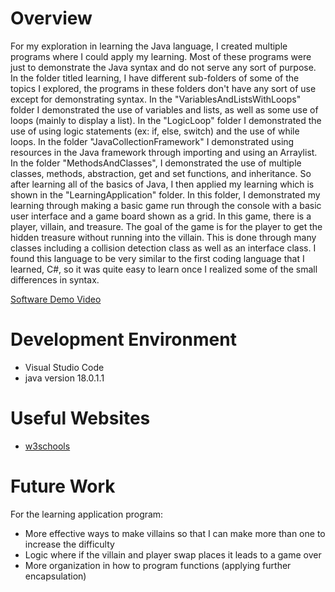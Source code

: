 # Overview

For my exploration in learning the Java language, I created multiple programs where I could apply my learning. Most of these programs were just to demonstrate the Java syntax and do not serve any sort of purpose.  In the folder titled learning, I have different sub-folders of some of the topics I explored, the programs in these folders don't have any sort of use except for demonstrating syntax. In the "VariablesAndListsWithLoops" folder I demonstrated the use of variables and lists, as well as some use of loops (mainly to display a list). In the "LogicLoop" folder I demonstrated the use of using logic statements (ex: if, else, switch) and the use of while loops. In the folder "JavaCollectionFramework" I demonstrated using resources in the Java framework through importing and using an Arraylist. In the folder "MethodsAndClasses", I demonstrated the use of multiple classes, methods, abstraction, get and set functions, and inheritance. So after learning all of the basics of Java, I then applied my learning which is shown in the "LearningApplication" folder. In this folder, I demonstrated my learning through making a basic game run through the console with a basic user interface and a game board shown as a grid. In this game, there is a player, villain, and treasure. The goal of the game is for the player to get the hidden treasure without running into the villain. This is done through many classes including a collision detection class as well as an interface class. I found this language to be very similar to the first coding language that I learned, C#, so it was quite easy to learn once I realized some of the small differences in syntax.

[Software Demo Video](http://youtube.link.goes.here)

# Development Environment

* Visual Studio Code
* java version 18.0.1.1

# Useful Websites

* [w3schools](https://www.w3schools.com/java/)

# Future Work
For the learning application program:
* More effective ways to make villains so that I can make more than one to increase the difficulty
* Logic where if the villain and player swap places it leads to a game over
* More organization in how to program functions (applying further encapsulation)